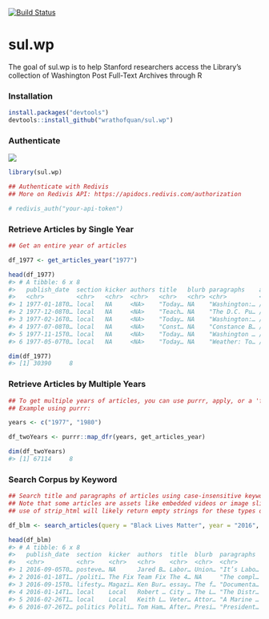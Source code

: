 
<!-- README.md is generated from README.Rmd. Please edit that file -->

[![Build
Status](https://travis-ci.org/wrathofquan/sul.wp.svg?branch=master)](https://travis-ci.org/wrathofquan/sul.wp)

# sul.wp

<!-- badges: start -->
<!-- badges: end -->

The goal of sul.wp is to help Stanford researchers access the Library’s
collection of Washington Post Full-Text Archives through R

### Installation

``` r
install.packages("devtools")
devtools::install_github("wrathofquan/sul.wp")
```

### Authenticate

![](assets/redivis-api.gif)

``` r
library(sul.wp)

## Authenticate with Redivis
## More on Redivis API: https://apidocs.redivis.com/authorization

# redivis_auth("your-api-token")
```

### Retrieve Articles by Single Year

``` r
## Get an entire year of articles

df_1977 <- get_articles_year("1977")

head(df_1977)
#> # A tibble: 6 x 8
#>   publish_date  section kicker authors title   blurb paragraphs    article_url  
#>   <chr>         <chr>   <chr>  <chr>   <chr>   <chr> <chr>         <chr>        
#> 1 1977-01-18T0… local   NA     <NA>    "Today… NA    "Washington:… /archive/loc…
#> 2 1977-12-08T0… local   NA     <NA>    "Teach… NA    "The D.C. Pu… /archive/loc…
#> 3 1977-02-16T0… local   NA     <NA>    "Today… NA    "Washington:… /archive/loc…
#> 4 1977-07-08T0… local   NA     <NA>    "Const… NA    "Constance B… /archive/loc…
#> 5 1977-11-15T0… local   NA     <NA>    "Today… NA    "Washington … /archive/loc…
#> 6 1977-05-07T0… local   NA     <NA>    "Today… NA    "Weather: To… /archive/loc…

dim(df_1977)
#> [1] 30390     8
```

### Retrieve Articles by Multiple Years

``` r
## To get multiple years of articles, you can use purrr, apply, or a 'for' loop.
## Example using purrr:

years <- c("1977", "1980")

df_twoYears <- purrr::map_dfr(years, get_articles_year) 

dim(df_twoYears)
#> [1] 67114     8
```

### Search Corpus by Keyword

``` r
## Search title and paragraphs of articles using case-insensitive keyword, restrict by year, remove <html> formatting from articles
## Note that some articles are assets like embedded videos or image slide-shows
## use of strip_html will likely return empty strings for these types of content. 

df_blm <- search_articles(query = "Black Lives Matter", year = "2016", strip_html = TRUE)

head(df_blm)
#> # A tibble: 6 x 8
#>   publish_date  section  kicker  authors  title  blurb  paragraphs  article_url 
#>   <chr>         <chr>    <chr>   <chr>    <chr>  <chr>  <chr>       <chr>       
#> 1 2016-09-05T0… posteve… NA      Jared B… Labor… Union… "It’s Labo… /posteveryt…
#> 2 2016-01-18T1… /politi… The Fix Team Fix The 4… NA     "The compl… /news/the-f…
#> 3 2016-09-15T0… lifesty… Magazi… Ken Bur… essay… The f… "Documenta… /lifestyle/…
#> 4 2016-01-14T1… local    Local   Robert … City … The L… "The Distr… /local/dc-f…
#> 5 2016-02-26T1… local    Local   Keith L… Veter… Attor… "A Marine … /local/publ…
#> 6 2016-07-26T2… politics Politi… Tom Ham… After… Presi… "President… /politics/a…
```

<!-- What is special about using `README.Rmd` instead of just `README.md`? You can include R chunks like so: -->
<!-- ```{r cars} -->
<!-- summary(cars) -->
<!-- ``` -->
<!-- You'll still need to render `README.Rmd` regularly, to keep `README.md` up-to-date. `devtools::build_readme()` is handy for this. You could also use GitHub Actions to re-render `README.Rmd` every time you push. An example workflow can be found here: <https://github.com/r-lib/actions/tree/master/examples>. -->
<!-- You can also embed plots, for example: -->
<!-- ```{r pressure, echo = FALSE} -->
<!-- plot(pressure) -->
<!-- ``` -->
<!-- In that case, don't forget to commit and push the resulting figure files, so they display on GitHub and CRAN. -->
